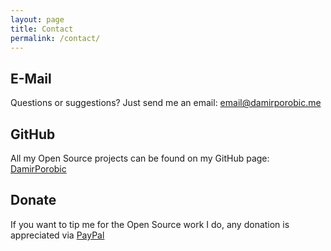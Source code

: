 ```yaml
---
layout: page
title: Contact
permalink: /contact/
---
```


## E-Mail
Questions or suggestions? Just send me an email: [email@damirporobic.me](mailto:email@damirporobic.me)

## GitHub
All my Open Source projects can be found on my GitHub page: [DamirPorobic](https://github.com/DamirPorobic)

## Donate
If you want to tip me for the Open Source work I do, any donation is appreciated via [PayPal](https://www.paypal.me/damirporobic)

